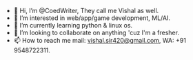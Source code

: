 - 👋 Hi, I’m @CoedWriter, They call me Vishal as well.
- 👀 I’m interested in web/app/game development, ML/AI.
- 🌱 I’m currently learning python & linux os.
- 💞️ I’m looking to collaborate on anything 'cuz I'm a fresher.
- 📫 How to reach me mail: vishal.sir420@gmail.com, WA: +91 9548722311.

<!---
CoedWriter/CoedWriter is a ✨ special ✨ repository because its `README.md` (this file) appears on your GitHub profile.
You can click the Preview link to take a look at your changes.
--->
